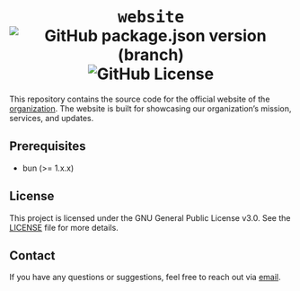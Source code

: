 <h1 align="center">
    <samp>website</samp> <br />
    <img alt="GitHub package.json version (branch)" src="https://img.shields.io/github/package-json/v/kayp-oss/website/master?style=flat-square&label=version&labelColor=%23ffffff&color=%23000000">
    <img alt="GitHub License" src="https://img.shields.io/github/license/kayp-oss/website?style=flat-square&label=license&labelColor=%23ffffff&color=%23000000">
</h1>

This repository contains the source code for the official website of the [organization](https://github.com/kayp-oss). The website is built for showcasing our organization’s mission, services, and updates.

## Prerequisites
- bun (>= 1.x.x)

## License
This project is licensed under the GNU General Public License v3.0. See the [LICENSE](./LICENSE) file for more details.

## Contact
If you have any questions or suggestions, feel free to reach out via [email](mailto:oss@kayp.uz).
